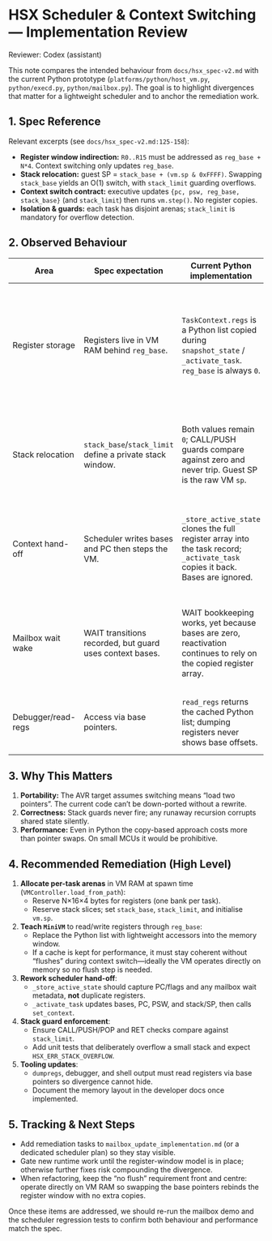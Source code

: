 # HSX Scheduler & Context Switching — Implementation Review

Reviewer: Codex (assistant)  

This note compares the intended behaviour from `docs/hsx_spec-v2.md` with the current Python prototype (`platforms/python/host_vm.py`, `python/execd.py`, `python/mailbox.py`). The goal is to highlight divergences that matter for a lightweight scheduler and to anchor the remediation work.

## 1. Spec Reference

Relevant excerpts (see `docs/hsx_spec-v2.md:125-158`):

- **Register window indirection:** `R0..R15` must be addressed as `reg_base + N*4`. Context switching only updates `reg_base`.
- **Stack relocation:** guest SP = `stack_base + (vm.sp & 0xFFFF)`. Swapping `stack_base` yields an O(1) switch, with `stack_limit` guarding overflows.
- **Context switch contract:** executive updates `{pc, psw, reg_base, stack_base}` (and `stack_limit`) then runs `vm.step()`. No register copies.
- **Isolation & guards:** each task has disjoint arenas; `stack_limit` is mandatory for overflow detection.

## 2. Observed Behaviour

| Area | Spec expectation | Current Python implementation | Impact |
| --- | --- | --- | --- |
| Register storage | Registers live in VM RAM behind `reg_base`. | `TaskContext.regs` is a Python list copied during `snapshot_state` / `_activate_task`. `reg_base` is always `0`. | Context switch cost is O(16) assignments + GC pressure; violates “repointer only” design; makes AVR port harder. |
| Stack relocation | `stack_base`/`stack_limit` define a private stack window. | Both values remain `0`; CALL/PUSH guards compare against zero and never trip. Guest SP is the raw VM `sp`. | No overflow protection, tasks share the same physical stack space, spec guard rails missing. |
| Context hand-off | Scheduler writes bases and PC then steps the VM. | `_store_active_state` clones the full register array into the task record; `_activate_task` copies it back. Bases are ignored. | Round-robin still works, but switches are copy-heavy and state snapshots diverge from spec. |
| Mailbox wait wake | WAIT transitions recorded, but guard uses context bases. | WAIT bookkeeping works, yet because bases are zero, reactivation continues to rely on the copied register array. | No direct failure, but once bases are honoured this logic must stop copying `regs`. |
| Debugger/read-regs | Access via base pointers. | `read_regs` returns the cached Python list; dumping registers never shows base offsets. | Tooling conceals the missing register windows, hiding bugs. |

## 3. Why This Matters

1. **Portability:** The AVR target assumes switching means “load two pointers”. The current code can’t be down-ported without a rewrite.
2. **Correctness:** Stack guards never fire; any runaway recursion corrupts shared state silently.
3. **Performance:** Even in Python the copy-based approach costs more than pointer swaps. On small MCUs it would be prohibitive.

## 4. Recommended Remediation (High Level)

1. **Allocate per-task arenas** in VM RAM at spawn time (`VMController.load_from_path`):
   - Reserve N×16×4 bytes for registers (one bank per task).
   - Reserve stack slices; set `stack_base`, `stack_limit`, and initialise `vm.sp`.
2. **Teach `MiniVM`** to read/write registers through `reg_base`:
   - Replace the Python list with lightweight accessors into the memory window.
   - If a cache is kept for performance, it must stay coherent without “flushes” during context switch—ideally the VM operates directly on memory so no flush step is needed.
3. **Rework scheduler hand-off**:
   - `_store_active_state` should capture PC/flags and any mailbox wait metadata, **not** duplicate registers.
   - `_activate_task` updates bases, PC, PSW, and stack/SP, then calls `set_context`.
4. **Stack guard enforcement**:
   - Ensure CALL/PUSH/POP and RET checks compare against `stack_limit`.
   - Add unit tests that deliberately overflow a small stack and expect `HSX_ERR_STACK_OVERFLOW`.
5. **Tooling updates**:
   - `dumpregs`, debugger, and shell output must read registers via base pointers so divergence cannot hide.
   - Document the memory layout in the developer docs once implemented.

## 5. Tracking & Next Steps

- Add remediation tasks to `mailbox_update_implementation.md` (or a dedicated scheduler plan) so they stay visible.
- Gate new runtime work until the register-window model is in place; otherwise further fixes risk compounding the divergence.
- When refactoring, keep the “no flush” requirement front and centre: operate directly on VM RAM so swapping the base pointers rebinds the register window with no extra copies.

Once these items are addressed, we should re-run the mailbox demo and the scheduler regression tests to confirm both behaviour and performance match the spec.
